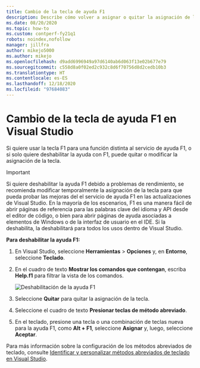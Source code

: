 ```yaml
---
title: Cambio de la tecla de ayuda F1
description: Describe cómo volver a asignar o quitar la asignación de la tecla F1
ms.date: 08/20/2020
ms.topic: how-to
ms.custom: contperf-fy21q1
robots: noindex,nofollow
manager: jillfra
author: mikejo5000
ms.author: mikejo
ms.openlocfilehash: d9add6996949a97d6140ab6d063f13e02b677e79
ms.sourcegitcommit: c558d8a0f02ed2c932c8d6f70756d8d2cedb10b3
ms.translationtype: HT
ms.contentlocale: es-ES
ms.lasthandoff: 12/18/2020
ms.locfileid: "97684083"
---
```

# <a name="change-the-f1-help-key-in-visual-studio"></a>Cambio de la tecla de ayuda F1 en Visual Studio

Si quiere usar la tecla F1 para una función distinta al servicio de ayuda F1, o si solo quiere deshabilitar la ayuda con F1, puede quitar o modificar la asignación de la tecla.

> [!IMPORTANT]
> Si quiere deshabilitar la ayuda F1 debido a problemas de rendimiento, se recomienda modificar temporalmente la asignación de la tecla para que pueda probar las mejoras del el servicio de ayuda F1 en las actualizaciones de Visual Studio. En la mayoría de los escenarios, F1 es una manera fácil de abrir páginas de referencia para las palabras clave del idioma y API desde el editor de código, o bien para abrir páginas de ayuda asociadas a elementos de Windows o de la interfaz de usuario en el IDE. Si la deshabilita, la deshabilitará para todos los usos dentro de Visual Studio.

**Para deshabilitar la ayuda F1:**

1. En Visual Studio, seleccione **Herramientas** > **Opciones** y, en **Entorno**, seleccione **Teclado**.

1. En el cuadro de texto **Mostrar los comandos que contengan**, escriba **Help.f1** para filtrar la vista de los comandos.

   ![Deshabilitación de la ayuda F1](../not-in-toc/media/disable-f1-help-key.png)

1. Seleccione **Quitar** para quitar la asignación de la tecla.

1. Seleccione el cuadro de texto **Presionar teclas de método abreviado**.

1. En el teclado, presione una tecla o una combinación de teclas nueva para la ayuda F1, como **Alt + F1**, seleccione **Asignar** y, luego, seleccione **Aceptar**.

Para más información sobre la configuración de los métodos abreviados de teclado, consulte [Identificar y personalizar métodos abreviados de teclado en Visual Studio](../../ide/identifying-and-customizing-keyboard-shortcuts-in-visual-studio.md).
